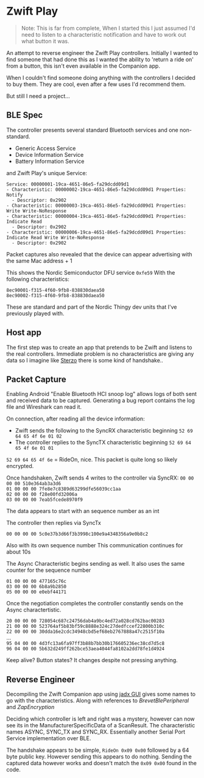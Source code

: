 # Zwift Play



> Note: This is far from complete, When I started this I just assumed I'd need to listen to a characteristic notification and have to work out what button it was. 



An attempt to reverse engineer the Zwift Play controllers. Initially I wanted to find someone that had done this as I wanted the ability to 'return a ride on' from a button, this isn't even available in the Companion app. 

When I couldn't find someone doing anything with the controllers I decided to buy them. They are cool, even after a few uses I'd recommend them. 

But still I need a project...

## BLE Spec

The controller presents several standard Bluetooth services and one non-standard.

- Generic Access Service
- Device Information Service
- Battery Information Service


and Zwift Play's unique Service:

```
Service: 00000001-19ca-4651-86e5-fa29dcdd09d1
- Characteristic: 00000002-19ca-4651-86e5-fa29dcdd09d1 Properties: Notify 
  - Descriptor: 0x2902
- Characteristic: 00000003-19ca-4651-86e5-fa29dcdd09d1 Properties: Write Write-NoResponse 
- Characteristic: 00000004-19ca-4651-86e5-fa29dcdd09d1 Properties: Indicate Read 
  - Descriptor: 0x2902
- Characteristic: 00000006-19ca-4651-86e5-fa29dcdd09d1 Properties: Indicate Read Write Write-NoResponse
  - Descriptor: 0x2902
```

Packet captures also revealed that the device can appear advertising with the same Mac address + 1

This shows the Nordic Semiconductor DFU service `0xfe59`
With the following characteristics:
```
8ec90001-f315-4f60-9fb8-838830daea50
8ec90002-f315-4f60-9fb8-838830daea50
```
These are standard and part of the Nordic Thingy dev units that I've previously played with.

## Host app

The first step was to create an app that pretends to be Zwift and listens to the real controllers. Immediate problem is no characteristics are giving any data so I imagine like [Sterzo](https://github.com/matandoocorpo/Zwift-Steer/issues/4) there is some kind of handshake.. 

## Packet Capture

Enabling Android "Enable Bluetooth HCI snoop log" allows logs of both sent and received data to be captured. Generating a bug report contains the log file and Wireshark can read it. 

On connection, after reading all the device information:
- Zwift sends the following to the SyncRX characteristic beginning `52 69 64 65 4f 6e 01 02` 
- The controller replies to the SyncTX characteristic beginning `52 69 64 65 4f 6e 01 01`

`52 69 64 65 4f 6e` = RideOn, nice. This packet is quite long so likely encrypted.

Once handshaken, Zwift sends 4 writes to the controller via SyncRX:
`00 00 00 00 510e364ab3a3d6`  
`01 00 00 00 7fe8e7c8389d63299dfe56039cc1aa`  
`02 00 00 00 f28e00fd32006a`  
`03 00 00 00 7eab5fcede8970f9`  

The data appears to start with an sequence number as an int

The controller then replies via SyncTx

`00 00 00 00 5c0e37b3d66f3b3998c100e9a4348356a9e0b8c2`  

Also with its own sequence number
This communication continues for about 10s

The Async Characteristic begins sending as well. It also uses the same counter for the sequence number

`01 00 00 00 477165c76c`  
`03 00 00 00 6b8a9b2850`  
`05 00 00 00 e0ebf44171`

Once the negotiation completes the controller constantly sends on the Async charactertistic. 

`20 00 00 00 728054c687c24756dab4a9bc4ed72a028cd762bac00283`  
`21 00 00 00 523764af5b83bf59c8888e324c27dedfccef22800b310c`  
`22 00 00 00 30dda16e2cdc34948cbd5ef68eb2767888a47c2515f10a`  
...  
`95 04 00 00 4d3fc13a6fa97ff3b88b7bb30b176605236ec38cd7d5c8`  
`96 04 00 00 5b632d249ff262bce53aea4044fa8102a2dd78fe1d4924`  

Keep alive? Button states? It changes despite not pressing anything.

## Reverse Engineer

Decompiling the Zwift Companion app using [jadx GUI](https://github.com/skylot/jadx) gives some names to go with the characteristics. Along with references to _BrevetBlePeripheral_ and _ZapEncryption_ 

Deciding which controller is left and right was a mystery, however can now see its in the ManufacturerSpecificData of a ScanResult.
The characteristic names ASYNC, SYNC_TX and SYNC_RX. Essentially another Serial Port Service implementation over BLE.

The handshake appears to be simple, `RideOn 0x09 0x00` followed by a 64 byte public key. However sending this appears to do nothing. Sending the captured data however works and doesn't match the `0x09 0x00` found in the code. 

